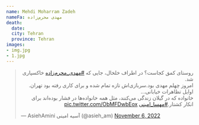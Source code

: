 ```yaml
---
name: Mehdi Moharram Zadeh
nameFa: مهدی محرم‌زاده
death:
  date: 
  city: Tehran
  province: Tehran
images:
- img.jpg
- 1.jpg
---
```


<blockquote class="twitter-tweet"><p lang="fa" dir="rtl">روستای کمق کجاست؟ در اطراف خلخال، جایی که <a href="https://twitter.com/hashtag/%D9%85%D9%87%D8%AF%DB%8C_%D9%85%D8%AD%D8%B1%D9%85%E2%80%8C%D8%B2%D8%A7%D8%AF%D9%87?src=hash&amp;ref_src=twsrc%5Etfw">#مهدی_محرم‌زاده</a> خاکسپاری شد.<br>امروز چهلم مهدی بود.سربازی‌اش تازه تمام شده و برای کاری رفته بود تهران. اوایل تظاهرات خیابانی… <br>خانواده که در گیلان زندگی می‌کنند، مثل همه خانواده‌ها در فشار بوده‌اند برای انکار کشتار.<a href="https://twitter.com/hashtag/%D9%85%D9%87%D8%B3%D8%A7_%D8%A7%D9%85%DB%8C%D9%86%DB%8C?src=hash&amp;ref_src=twsrc%5Etfw">#مهسا_امینی</a> <a href="https://t.co/ObMFDwbEox">pic.twitter.com/ObMFDwbEox</a></p>&mdash; AsiehAmini آسیه امینی (@asieh_am) <a href="https://twitter.com/asieh_am/status/1589325596659945472?ref_src=twsrc%5Etfw">November 6, 2022</a></blockquote> <script async src="https://platform.twitter.com/widgets.js" charset="utf-8"></script>
